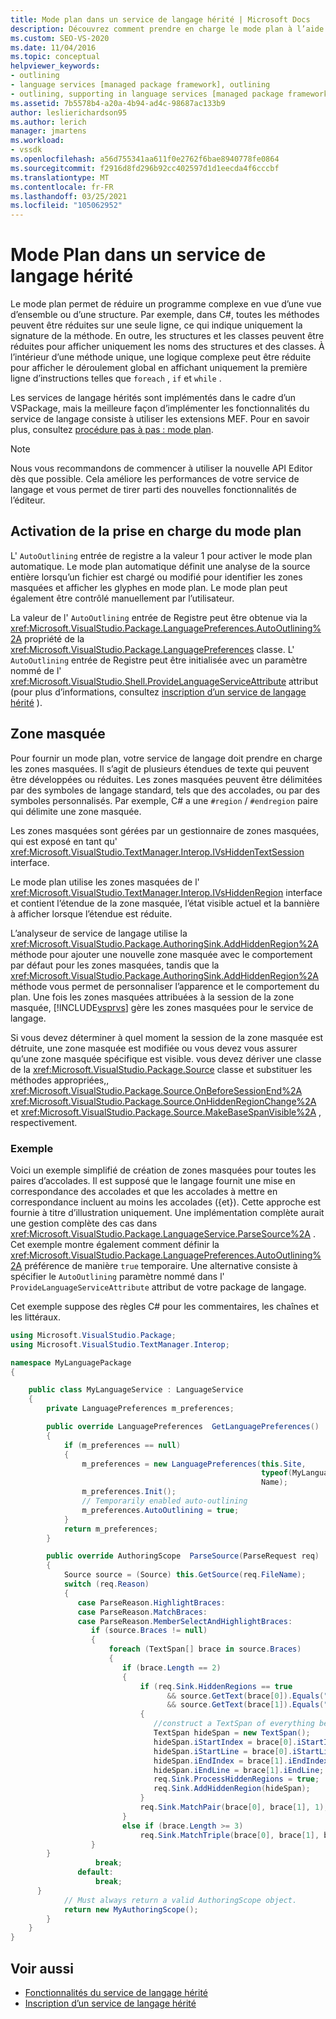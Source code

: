 ```yaml
---
title: Mode plan dans un service de langage hérité | Microsoft Docs
description: Découvrez comment prendre en charge le mode plan à l’aide de l’implémentation de régions masquées dans un service de langage hérité.
ms.custom: SEO-VS-2020
ms.date: 11/04/2016
ms.topic: conceptual
helpviewer_keywords:
- outlining
- language services [managed package framework], outlining
- outlining, supporting in language services [managed package framework]
ms.assetid: 7b5578b4-a20a-4b94-ad4c-98687ac133b9
author: leslierichardson95
ms.author: lerich
manager: jmartens
ms.workload:
- vssdk
ms.openlocfilehash: a56d755341aa611f0e2762f6bae8940778fe0864
ms.sourcegitcommit: f2916d8fd296b92cc402597d1d1eecda4f6cccbf
ms.translationtype: MT
ms.contentlocale: fr-FR
ms.lasthandoff: 03/25/2021
ms.locfileid: "105062952"
---
```

# <a name="outlining-in-a-legacy-language-service"></a>Mode Plan dans un service de langage hérité
Le mode plan permet de réduire un programme complexe en vue d’une vue d’ensemble ou d’une structure. Par exemple, dans C#, toutes les méthodes peuvent être réduites sur une seule ligne, ce qui indique uniquement la signature de la méthode. En outre, les structures et les classes peuvent être réduites pour afficher uniquement les noms des structures et des classes. À l’intérieur d’une méthode unique, une logique complexe peut être réduite pour afficher le déroulement global en affichant uniquement la première ligne d’instructions telles que `foreach` , `if` et `while` .

 Les services de langage hérités sont implémentés dans le cadre d’un VSPackage, mais la meilleure façon d’implémenter les fonctionnalités du service de langage consiste à utiliser les extensions MEF. Pour en savoir plus, consultez [procédure pas à pas : mode plan](../../extensibility/walkthrough-outlining.md).

> [!NOTE]
> Nous vous recommandons de commencer à utiliser la nouvelle API Editor dès que possible. Cela améliore les performances de votre service de langage et vous permet de tirer parti des nouvelles fonctionnalités de l’éditeur.

## <a name="enabling-support-for-outlining"></a>Activation de la prise en charge du mode plan
 L' `AutoOutlining` entrée de registre a la valeur 1 pour activer le mode plan automatique. Le mode plan automatique définit une analyse de la source entière lorsqu’un fichier est chargé ou modifié pour identifier les zones masquées et afficher les glyphes en mode plan. Le mode plan peut également être contrôlé manuellement par l’utilisateur.

 La valeur de l' `AutoOutlining` entrée de Registre peut être obtenue via la <xref:Microsoft.VisualStudio.Package.LanguagePreferences.AutoOutlining%2A> propriété de la <xref:Microsoft.VisualStudio.Package.LanguagePreferences> classe. L' `AutoOutlining` entrée de Registre peut être initialisée avec un paramètre nommé de l' <xref:Microsoft.VisualStudio.Shell.ProvideLanguageServiceAttribute> attribut (pour plus d’informations, consultez [inscription d’un service de langage hérité](../../extensibility/internals/registering-a-legacy-language-service1.md) ).

## <a name="the-hidden-region"></a>Zone masquée
 Pour fournir un mode plan, votre service de langage doit prendre en charge les zones masquées. Il s’agit de plusieurs étendues de texte qui peuvent être développées ou réduites. Les zones masquées peuvent être délimitées par des symboles de langage standard, tels que des accolades, ou par des symboles personnalisés. Par exemple, C# a une `#region` / `#endregion` paire qui délimite une zone masquée.

 Les zones masquées sont gérées par un gestionnaire de zones masquées, qui est exposé en tant qu' <xref:Microsoft.VisualStudio.TextManager.Interop.IVsHiddenTextSession> interface.

 Le mode plan utilise les zones masquées de l' <xref:Microsoft.VisualStudio.TextManager.Interop.IVsHiddenRegion> interface et contient l’étendue de la zone masquée, l’état visible actuel et la bannière à afficher lorsque l’étendue est réduite.

 L’analyseur de service de langage utilise la <xref:Microsoft.VisualStudio.Package.AuthoringSink.AddHiddenRegion%2A> méthode pour ajouter une nouvelle zone masquée avec le comportement par défaut pour les zones masquées, tandis que la <xref:Microsoft.VisualStudio.Package.AuthoringSink.AddHiddenRegion%2A> méthode vous permet de personnaliser l’apparence et le comportement du plan. Une fois les zones masquées attribuées à la session de la zone masquée, [!INCLUDE[vsprvs](../../code-quality/includes/vsprvs_md.md)] gère les zones masquées pour le service de langage.

 Si vous devez déterminer à quel moment la session de la zone masquée est détruite, une zone masquée est modifiée ou vous devez vous assurer qu’une zone masquée spécifique est visible. vous devez dériver une classe de la <xref:Microsoft.VisualStudio.Package.Source> classe et substituer les méthodes appropriées,, <xref:Microsoft.VisualStudio.Package.Source.OnBeforeSessionEnd%2A> <xref:Microsoft.VisualStudio.Package.Source.OnHiddenRegionChange%2A> et <xref:Microsoft.VisualStudio.Package.Source.MakeBaseSpanVisible%2A> , respectivement.

### <a name="example"></a>Exemple
 Voici un exemple simplifié de création de zones masquées pour toutes les paires d’accolades. Il est supposé que le langage fournit une mise en correspondance des accolades et que les accolades à mettre en correspondance incluent au moins les accolades ({et}). Cette approche est fournie à titre d’illustration uniquement. Une implémentation complète aurait une gestion complète des cas dans <xref:Microsoft.VisualStudio.Package.LanguageService.ParseSource%2A> . Cet exemple montre également comment définir la <xref:Microsoft.VisualStudio.Package.LanguagePreferences.AutoOutlining%2A> préférence de manière `true` temporaire. Une alternative consiste à spécifier le `AutoOutlining` paramètre nommé dans l' `ProvideLanguageServiceAttribute` attribut de votre package de langage.

 Cet exemple suppose des règles C# pour les commentaires, les chaînes et les littéraux.

```csharp
using Microsoft.VisualStudio.Package;
using Microsoft.VisualStudio.TextManager.Interop;

namespace MyLanguagePackage
{

    public class MyLanguageService : LanguageService
    {
        private LanguagePreferences m_preferences;

        public override LanguagePreferences  GetLanguagePreferences()
        {
            if (m_preferences == null)
            {
                m_preferences = new LanguagePreferences(this.Site,
                                                        typeof(MyLanguageService).GUID,
                                                        Name);
                m_preferences.Init();
                // Temporarily enabled auto-outlining
                m_preferences.AutoOutlining = true;
            }
            return m_preferences;
        }

        public override AuthoringScope  ParseSource(ParseRequest req)
        {
            Source source = (Source) this.GetSource(req.FileName);
            switch (req.Reason)
            {
               case ParseReason.HighlightBraces:
               case ParseReason.MatchBraces:
               case ParseReason.MemberSelectAndHighlightBraces:
                  if (source.Braces != null)
                  {
                      foreach (TextSpan[] brace in source.Braces)
                      {
                         if (brace.Length == 2)
                         {
                             if (req.Sink.HiddenRegions == true
                                   && source.GetText(brace[0]).Equals("{")
                                   && source.GetText(brace[1]).Equals("}"))
                             {
                                //construct a TextSpan of everything between the braces
                                TextSpan hideSpan = new TextSpan();
                                hideSpan.iStartIndex = brace[0].iStartIndex;
                                hideSpan.iStartLine = brace[0].iStartLine;
                                hideSpan.iEndIndex = brace[1].iEndIndex;
                                hideSpan.iEndLine = brace[1].iEndLine;
                                req.Sink.ProcessHiddenRegions = true;
                                req.Sink.AddHiddenRegion(hideSpan);
                             }
                             req.Sink.MatchPair(brace[0], brace[1], 1);
                         }
                         else if (brace.Length >= 3)
                             req.Sink.MatchTriple(brace[0], brace[1], brace[2], 1);
                  }
        }
                   break;
               default:
                   break;
      }
            // Must always return a valid AuthoringScope object.
            return new MyAuthoringScope();
        }
    }
}
```

## <a name="see-also"></a>Voir aussi
- [Fonctionnalités du service de langage hérité](../../extensibility/internals/legacy-language-service-features1.md)
- [Inscription d’un service de langage hérité](../../extensibility/internals/registering-a-legacy-language-service1.md)
